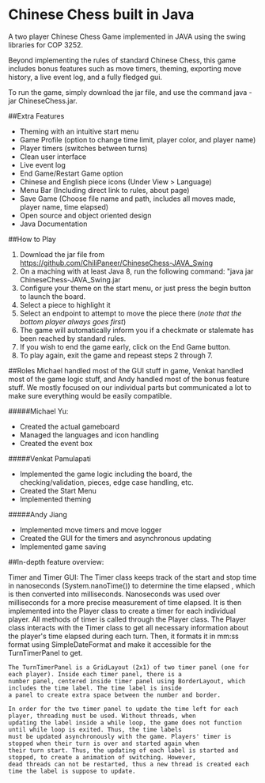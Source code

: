 # Chinese Chess built in Java

A two player Chinese Chess Game implemented in JAVA using the swing libraries for COP 3252.

Beyond implementing the rules of standard Chinese Chess, this game includes bonus features such as move timers, theming, exporting move history, a live event log, and a fully fledged gui.

To run the game, simply download the jar file, and use the command java -jar ChineseChess.jar.

##Extra Features
* Theming with an intuitive start menu
* Game Profile (option to change time limit, player color, and player name)
* Player timers (switches between turns)
* Clean user interface
* Live event log
* End Game/Restart Game option
* Chinese and English piece icons (Under View > Language)
* Menu Bar (Including direct link to rules, about page)
* Save Game (Choose file name and path, includes all moves made, player name, time elapsed)
* Open source and object oriented design
* Java Documentation


##How to Play

1. Download the jar file from https://github.com/ChiliPaneer/ChineseChess-JAVA_Swing
2. On a maching with at least Java 8, run the following command: "java jar ChineseChess-JAVA_Swing.jar
3. Configure your theme on the start menu, or just press the begin button to launch the board.
4. Select a piece to highlight it
5. Select an endpoint to attempt to move the piece there   (*note that the bottom player always goes first*)
6. The game will automatically inform you if a checkmate or stalemate has been reached by standard rules.
7. If you wish to end the game early, click on the End Game button.
8. To play again, exit the game and repeast steps 2 through 7.

##Roles
Michael handled most of the GUI stuff in game, Venkat handled most of the game logic stuff, and Andy handled most of the bonus feature stuff. We mostly focused on our individual parts but communicated a lot to make sure everything would be easily compatible. 

#####Michael Yu:
* Created the actual gameboard
* Managed the languages and icon handling
* Created the event box

#####Venkat Pamulapati
* Implemented the game logic including the board, the checking/validation, pieces, edge case handling, etc.
* Created the Start Menu
* Implemented theming

#####Andy Jiang
* Implemented move timers and move logger
* Created the GUI for the timers and asynchronous updating
* Implemented game saving

##In-depth feature overview:

Timer and Timer GUI:
    The Timer class keeps track of the start and stop time in nanoseconds (System.nanoTime()) to determine the time elapsed
    , which is then converted into milliseconds. Nanoseconds was used over milliseconds for a more precise measurement of time elapsed. It is then implemented
    into the Player class to create a timer for each individual player. All methods of timer is called through the Player class.
    The Player class interacts with the Timer class to get all necessary information about the player's time elapsed during each turn.
    Then, it formats it in mm:ss format using SimpleDateFormat and make it accessible for the TurnTimerPanel to get.

    The TurnTimerPanel is a GridLayout (2x1) of two timer panel (one for each player). Inside each timer panel, there is a
    number panel, centered inside timer panel using BorderLayout, which includes the time label. The time label is inside
    a panel to create extra space between the number and border.

    In order for the two timer panel to update the time left for each player, threading must be used. Without threads, when
    updating the label inside a while loop, the game does not function until while loop is exited. Thus, the time labels
    must be updated asynchronously with the game. Players' timer is stopped when their turn is over and started again when
    their turn start. Thus, the updating of each label is started and stopped, to create a animation of switching. However,
    dead threads can not be restarted, thus a new thread is created each time the label is suppose to update.

